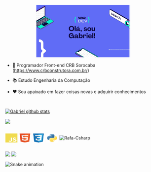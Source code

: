 <p align="center"><img width="60%" src="./img/read.png" /></a></p>

- 💼 Programador Front-end CRB Sorocaba (https://www.crbconstrutora.com.br/)

- :books: Estudo Engenharia da Computação

- :hearts: Sou apaixado em fazer coisas novas e adquirir conhecimentos


</br>

 <a href="https://github.com/Gabriel-Wak/github-readme-stats"><img align="center" src="https://github-readme-stats.vercel.app/api?username=Gabriel-Wak&show_icons=true&include_all_commits=true&theme=tokyonight&hide_border=true" alt="Gabriel github stats" /></a>  

<a href="https://github.com/Gabriel-Wak/github-readme-stats"><img align="center" src="https://github-readme-stats.vercel.app/api/top-langs/?username=Gabriel-Wak&layout=compact&theme=tokyonight&hide_border=true" /></a> 


<div style="display: inline_block"><br>
  <img align="center" alt="Rafa-Js" height="30" width="40" src="https://raw.githubusercontent.com/devicons/devicon/master/icons/javascript/javascript-plain.svg">
  <img align="center" alt="Rafa-HTML" height="30" width="40" src="https://raw.githubusercontent.com/devicons/devicon/master/icons/html5/html5-original.svg">
  <img align="center" alt="Rafa-CSS" height="30" width="40" src="https://raw.githubusercontent.com/devicons/devicon/master/icons/css3/css3-original.svg">
  <img align="center" alt="Rafa-Python" height="30" width="40" src="https://raw.githubusercontent.com/devicons/devicon/master/icons/python/python-original.svg">
  <img align="center" alt="Rafa-Csharp" height="30" width="40" src="https://img.shields.io/badge/Lua-2C2D72?style=for-the-badge&logo=lua&logoColor=white">
</div>
  
  
  ##
 
<div> 
 
  <a href="https://instagram.com/gabriwak7" target="_blank"><img src="https://img.shields.io/badge/-Instagram-%23E4405F?style=for-the-badge&logo=instagram&logoColor=white" target="_blank"></a>
  <a href = "mailto:gabrieltrabalho199@gmail.com"><img src="https://img.shields.io/badge/-Gmail-%23333?style=for-the-badge&logo=gmail&logoColor=white" target="_blank"></a>
  

  ![Snake animation](https://github.com/Afonso-Bezerra/rafaballerini/blob/output/github-contribution-grid-snake.svg)
 
</div>
